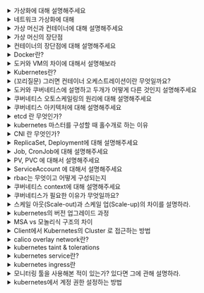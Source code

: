 <details>
<summary>가상화에 대해 설명해주세요</summary>
<div>

##### 가상화의 개념
- 가상화는 물리적 컴퓨터 하드웨어를 추상화하여 논리적인 리소스를 만들어내는 기술입니다.
- 이를 통해 단일 물리 머신을 마치 여러 대의 머신처럼 사용할 수 있으며, 리소스를 효율적으로 활용할 수 있습니다.
- 가상화는 1960년대부터 시작되었지만, 2000년대 초반 하이퍼바이저 기술이 발전하면서 널리 보급되었습니다. (현재는 컨테이너 가상화가 대세)
##### 가상화의 장점
- 하드웨어 자원의 효율적 활용: 단일 물리 머신을 여러 개의 가상 머신으로 분할하여 사용할 수 있습니다.
- 비용 절감: 하드웨어 투자 비용을 줄일 수 있습니다.
- 유연성 및 확장성 향상: 필요에 따라 가상 머신을 쉽게 생성, 삭제, 이동할 수 있습니다.
- 가용성 및 재해 복구 향상: 가상 머신을 백업하여 장애 발생 시 신속하게 복구할 수 있습니다.
##### 가상화의 활용 분야
- 서버 가상화: 단일 물리 서버에 여러 개의 가상 서버를 구축하여 운영할 수 있습니다.
- 데스크톱 가상화: 사용자 PC의 운영체제, 애플리케이션, 데이터를 가상화하여 중앙에서 관리할 수 있습니다.
- 네트워크 가상화: 물리적 네트워크 장비를 가상화하여 유연한 네트워크 구성이 가능합니다.
- 스토리지 가상화: 물리적 스토리지 장비를 가상화하여 논리적 스토리지 풀을 구성할 수 있습니다.

</div>
</details>

<details>
<summary>
네트워크 가상화에 대해
</summary>
<div>

네트워크 가상화는 네트워크 자원을 추상화하여 물리 네트워크 인프라 위에서 다양한 가상 네트워크를 동시에 운영할 수 있도록 만드는 기술입니다. 이를 통해 하드웨어의 물리적 한계를 넘어서서 네트워크 자원을 더 유연하고 효율적으로 사용할 수 있습니다. 
#### 구현 방법
- VLAN (Virtual Local Area Network): VLAN은 물리적 위치에 상관없이 특정 네트워크 기기들을 같은 네트워크로 묶을 수 있게 해주는 기술입니다. 이를 통해 여러 개의 가상 LAN을 하나의 물리적 네트워크 상에서 운영할 수 있습니다.

- VPN (Virtual Private Network): VPN은 공용 인터넷을 통해 가상의 개인 네트워크를 구축하는 기술입니다. 데이터를 암호화하여 안전하게 전송할 수 있으며, 원격지에서도 내부 네트워크에 안전하게 접속할 수 있게 해줍니다.

- SDN (Software Defined Networking): SDN은 네트워크 제어를 프로그래밍 가능한 중앙 집중식 소프트웨어로 이동시켜, 네트워크 하드웨어의 설정과 관리를 소프트웨어를 통해 자동화합니다. 이를 통해 네트워크 자원을 더 유연하고 효율적으로 관리할 수 있습니다.

- NFV (Network Function Virtualization): NFV는 네트워크 기능을 가상화하여 전통적인 네트워크 하드웨어 장비 없이도 네트워크 서비스를 제공할 수 있게 하는 기술입니다. 예를 들어, 가상 방화벽, 가상 로드 밸런서 등을 소프트웨어로 구현할 수 있습니다.

네트워크 가상화를 통해 네트워크 설계와 운영의 복잡성을 줄이고, 비용을 절감하며, 네트워크 자원의 활용도를 높일 수 있습니다. 또한, 네트워크 서비스와 애플리케이션의 배포 속도를 높여 비즈니스의 민첩성을 향상시킬 수 있습니다.
</div>
</details>

<details>
<summary>가상 머신과 컨테이너에 대해 설명해주세요</summary>
<div>

#### 가상 머신(VM)
가가상 머신은 하이퍼바이저(Hypervisor)라는 소프트웨어를 통해 물리적 하드웨어를 추상화하여 만든 가상의 컴퓨터 환경입니다. 각 가상 머신은 완전한 운영 체제를 포함하며, 하드웨어 자원(CPU, 메모리 등)을 할당 받아 독립적으로 실행됩니다. 이는 서로 다른 운영 체제를 단일 물리 서버에서 동시에 실행할 수 있게 해줍니다. VM은 보안과 격리 수준이 높지만, 운영 체제를 포함한 전체 가상화로 인해 상대적으로 더 많은 리소스를 소모하고 성능 오버헤드가 있을 수 있습니다.(무거운 편이면 시작 및 실행 속도가 느림)

#### 컨테이너
컨테이너는 애플리케이션과 그 종속성을 함께 패키징하여, 어느 환경에서든 동일하게 실행될 수 있도록 설계된 가상화 기술입니다. 컨테이너는 운영 체제 수준에서 가상화되며, 단일 호스트 운영 체제의 커널을 여러 컨테이너가 공유합니다. 따라서 각 컨테이너는 가벼우며, 빠르게 시작되고 종료됩니다. 컨테이너는 애플리케이션 개발과 배포를 더욱 빠르고 효율적으로 만들어주지만, VM에 비해 상대적으로 낮은 격리 수준을 제공합니다.

##### 비교
- 격리 수준: VM은 하드웨어 수준에서 완전히 격리된 환경을 제공하는 반면, 컨테이너는 운영 체제 수준에서 가벼운 격리를 제공합니다.
- 성능: 컨테이너는 운영 체제를 공유하기 때문에 VM보다 리소스 소모가 적고, 시작 시간이 빠릅니다.
- 용도: VM은 높은 격리와 보안이 필요한 환경에 적합하고, 컨테이너는 개발과 배포의 속도와 효율성을 중시하는 환경에 적합합니다.
</div>
</details>

<details>
<summary>가상 머신의 장단점</summary>
<div>

#### 장점
- 격리성(Isolation): 각 가상 머신은 독립된 실행 환경을 가지므로, 한 VM에서 발생하는 문제가 다른 VM에 영향을 주지 않습니다. 이로 인해 보안과 안정성이 향상됩니다.
- 유연성(Flexibility): 다양한 운영 체제를 단일 물리 서버에서 실행할 수 있어, 자원을 효율적으로 활용하고 필요에 따라 쉽게 환경을 변경할 수 있습니다.
- 이식성(Portability): 가상 머신은 컴퓨터의 하드웨어 환경에 구애받지 않고, 다른 물리적 또는 가상의 시스템으로 쉽게 이동할 수 있습니다.
- 복구 용이성: 가상 머신의 스냅샷을 생성하여 시스템의 특정 시점을 저장할 수 있으며, 문제 발생 시 빠르게 이전 상태로 복구할 수 있습니다.
#### 단점
- 성능 오버헤드(Performance Overhead): 가상 머신은 완전한 운영 체제를 실행하기 때문에, 물리적 시스템에 비해 추가적인 리소스(메모리, CPU 등)를 소모하며, 이로 인해 성능 저하가 발생할 수 있습니다.
- 초기 구축 비용 증가: 가상화 소프트웨어와 하드웨어 구매 비용이 추가로 발생합니다
- 관리 복잡성: 여러 가상 머신을 관리하는 것은 복잡할 수 있으며, 효율적인 리소스 관리와 보안 정책 유지에 주의가 필요합니다.

</div>
</details>

<details>
<summary>컨테이너의 장단점에 대해 설명해주세요</summary>
<div>

#### 장점
- 경량화: 컨테이너는 운영 체제(OS)의 커널을 여러 컨테이너가 공유하기 때문에, VM보다 훨씬 적은 리소스를 사용합니다. 이로 인해 빠른 시작과 더 효율적인 리소스 사용이 가능합니다.
- 이식성: 컨테이너는 어플리케이션과 그 의존성을 함께 패키징하기 때문에, 개발 환경에서 운영 환경까지 어떤 환경에서도 동일하게 실행될 수 있습니다.
- 빠른 배포와 확장성: 컨테이너의 가벼움은 빠른 시작을 가능하게 하며, 이는 배포 속도를 향상시키고 확장성을 높입니다.
- 지속적 통합 및 지속적 배포(CI/CD) 지원: 컨테이너는 CI/CD 파이프라인과 잘 통합되어, 빠른 반복 개발과 테스트, 배포를 지원합니다.
#### 단점
- 보안 취약성: 컨테이너는 가상 머신에 비해 격리 수준이 낮기 때문에, 하나의 컨테이너에서 발생한 보안 문제가 호스트 OS나 다른 컨테이너에 영향을 줄 수 있습니다.
- 관리 복잡성: 대규모 컨테이너 환경은 관리가 복잡해질 수 있으며, 이를 위해 Kubernetes와 같은 오케스트레이션 도구가 필요할 수 있습니다.
- 스토리지와 네트워킹: 컨테이너는 일시적인 성격을 가지고 있어, 영속적인 데이터 저장이나 복잡한 네트워킹 설정에 있어서 추가적인 고려가 필요합니다.

</div>
</details>

<details>
<summary>Docker란?</summary>
<div>

docker란 애플리케이션을 컨테이너화 하여 개발, 배포, 실행을 용이하게 해주는 오픈 소스 컨테이너화 플랫폼입니다. 컨테이너는 코드, 런타임, 시스템 도구, 시스템 라이브러리 등 애플리케이션이 실행되는데 필요한 모든 것을 포함하며, 이를 통해 애플리케이션이 다양한 환경에서 일관되게 작동할 수 있도록 합니다.

### 도커의 장점

- 컨테이너화: 애플리케이션과 그 종속성을 컨테이너 내에 패키징하여, 소프트웨어를 깨끗하고 일관된 환경에서 실행할 수 있도록 합니다.

- 이식성: 컨테이너는 Docker가 설치된 모든 시스템에서 실행될 수 있으므로, 개발자는 코드가 다른 환경에서 "그냥 작동한다"는 것을 확신할 수 있습니다.

- 버전 관리 및 재현성: Docker 이미지는 애플리케이션의 특정 상태를 캡처하며, 이를 버전 관리하고 필요할 때 쉽게 롤백할 수 있습니다.

- 개발 및 배포의 일관성: 개발부터 테스팅, 프로덕션에 이르기까지 동일한 Docker 컨테이너를 사용함으로써, 소프트웨어 배포의 일관성과 효율성을 높일 수 있습니다.

- 마이크로서비스 아키텍처: Docker는 마이크로서비스 아키텍처를 채택하는 데 이상적인 플랫폼을 제공합니다. 각 서비스를 독립적인 컨테이너로 배포함으로써, 복잡한 애플리케이션을 보다 쉽게 관리하고 확장할 수 있습니다.

### 도커의 단점

- 일부 애플리케이션 호환성 문제: 도커는 리눅스 운영체제에서 실행 가능한 소프트웨어만 지원하므로, 윈도우나 macOS 환경에서 실행되는 일부 애플리케이션은 호환성 문제가 있을 수 있습니다.
- 보안 이슈: 도커 컨테이너는 호스트 운영체제와 격리되어 있지만, 여전히 보안 취약점이 존재할 수 있습니다. 이를 해결하기 위해 보안 모범 사례를 준수해야 합니다.
- 복잡한 네트워킹: 도커 컨테이너 간 네트워킹을 설정하고 관리하는 것이 복잡할 수 있습니다. 이를 해결하기 위해 오케스트레이션 도구(Kubernetes 등)가 필요합니다.
- 데이터 영속성 문제: 도커 컨테이너는 일회성 실행 환경이므로, 컨테이너 내부의 데이터는 영속적이지 않습니다. 이를 해결하기 위해 볼륨 마운팅 등의 기술이 필요합니다. 

</div>
</details>

<details>
<summary>도커와 VM의 차이에 대해서 설명해보라</summary>
<div>


1. 가상화 방식
   - VM은 하이퍼바이저를 사용하여 물리적 서버를 여러 개의 가상 서버로 분할하고, 각각의 가상 서버에 독립적인 운영체제를 설치합니다.
   - 도커는 컨테이너 기술을 사용하여 애플리케이션과 그 실행에 필요한 라이브러리, 종속성 등을 패키징합니다. 컨테이너는 호스트 운영체제의 커널을 공유하므로 별도의 운영체제가 필요하지 않습니다.
2. 리소스 사용량
   - VM은 각각의 가상 서버에 운영체제가 필요하므로 리소스 사용량이 많습니다.
   - 도커 컨테이너는 호스트 운영체제의 커널을 공유하므로 리소스 사용량이 상대적으로 적습니다.
3. 배포 및 이식성
   - VM은 전체 운영체제를 포함하므로 배포와 이식성이 상대적으로 복잡합니다.
   - 도커 컨테이너는 애플리케이션과 종속성만 포함하므로 배포와 이식성이 용이합니다.
4. 보안
   - VM은 각각의 가상 서버가 독립적이므로 보안이 상대적으로 강합니다.
   - 도커 컨테이너는 호스트 운영체제를 공유하므로 보안 이슈가 발생할 수 있습니다. 이를 해결하기 위해 보안 모범 사례를 준수해야 합니다. 

</div>
</details>

<details>
<summary>Kubernetes란?</summary>
<div>

#### 쿠버네티스 개요
Kubernetes는 컨테이너화된 애플리케이션의 배포, 확장 및 관리를 자동화하기 위한 오픈 소스 시스템입니다. Google이 처음 개발했으며, 현재는 Cloud Native Computing Foundation(CNCF)에서 관리하고 있습니다. Kubernetes는 컨테이너의 배치와 스케일링을 간소화하고, 애플리케이션의 가용성을 높이며, 개발과 운영의 일관성을 유지하는 등 다양한 이점을 제공합니다.
#### 쿠버네티스의 주요 기능
- 컨테이너 배포 및 관리: 컨테이너화된 애플리케이션의 배포, 스케일링, 업데이트 등을 자동화합니다.
- 고가용성: 복제본 관리, 자동 복구 등을 통해 애플리케이션의 가용성을 높입니다.
- 서비스 디스커버리: 컨테이너 간 네트워킹과 로드밸런싱을 제공합니다.
- 스토리지 관리: 영구 볼륨 및 볼륨 클레임을 통해 데이터 저장을 관리합니다.
- 배치 실행: 일회성 작업 실행 및 스케줄링을 지원합니다.
##### 쿠버네티스 구성 요소
- 마스터 노드: 클러스터의 제어 및 관리 역할을 수행합니다.
- 워커 노드: 실제 애플리케이션을 실행하는 컴퓨팅 리소스입니다.
- 컨테이너 런타임: 컨테이너를 실행하는 소프트웨어 엔진입니다.
- kubelet: 워커 노드에서 실행되며 컨테이너의 생명주기를 관리합니다.
- kube-proxy: 네트워크 프록시 역할을 수행하여 서비스 간 네트워킹을 제공합니다.
#### 쿠버네티스의 장점
- 확장성: 클러스터 규모를 쉽게 확장할 수 있습니다.
- 자동화: 컨테이너 배포, 스케일링, 복구 등을 자동화할 수 있습니다.
- 고가용성: 복제본 관리와 자동 복구 기능으로 높은 가용성을 제공합니다.
- 오픈소스: 오픈소스 기반으로 개발되어 커뮤니티의 지속적인 발전이 가능합니다.

</div>
</details>

<details>
<summary>(꼬리질문) 그러면 컨테이너 오케스트레이션이란 무엇일까요?</summary>
<div>

컨테이너 오케스트레이션은 여러 컨테이너가 배포, 관리, 확장 및 네트워킹을 효율적으로 할 수 있도록 자동화하는 프로세스를 말합니다. 대규모 시스템에서 수백 또는 수천 개의 컨테이너를 관리하는 것은 매우 복잡할 수 있으므로, 컨테이너 오케스트레이션 도구는 이러한 과정을 단순화하고 자동화하여 개발자와 시스템 관리자의 부담을 줄여줍니다.

#### 컨테이너 오케스트레이션의 주요 기능
- 자동 배포: 애플리케이션을 컨테이너로 패키징하고, 이를 자동으로 배포합니다.
- 스케일링: 애플리케이션의 수요에 따라 컨테이너의 수를 자동으로 늘리거나 줄입니다.
- 로드 밸런싱과 서비스 발견: 외부 트래픽을 컨테이너로 분산시키고, 컨테이너 간 통신을 용이하게 합니다.
- health check & self-recovery: 컨테이너의 상태를 모니터링하고, 문제가 발생하면 자동으로 복구합니다.
- 컨테이너 간 통신과 네트워킹: 컨테이너가 서로 통신할 수 있도록 네트워크 설정을 관리합니다.
이러한 기능들은 컨테이너 오케스트레이션 도구를 사용하여 구현됩니다. Kubernetes, Docker Swarm, Apache Mesos는 가장 인기 있는 컨테이너 오케스트레이션 도구 중 일부입니다. 
</div>
</details>

<details>
<summary>도커와 쿠버네티스에 설명하고 두개가 어떻게 다른 것인지 설명해주세요</summary>
<div>

#### 도커(Docker)
- 도커는 애플리케이션을 컨테이너화하는 기술입니다. 이는 애플리케이션과 그 종속성을 컨테이너라는 격리된 환경에 패키징하여, 어떤 환경에서도 일관된 실행을 보장합니다.
- 도커는 이미지와 컨테이너를 관리하는데 사용되며, 도커 이미지는 애플리케이션을 실행하는데 필요한 모든 파일과 설정을 포함하고 있습니다. 컨테이너는 이 이미지를 실행한 인스턴스입니다.
- 도커 자체도 기본적인 컨테이너 오케스트레이션 기능을 제공하지만, 대규모 시스템에서는 보통 더 전문화된 오케스트레이션 도구를 사용합니다.
#### 쿠버네티스(Kubernetes)
- 쿠버네티스는 컨테이너화된 애플리케이션의 배포, 확장 및 관리를 자동화하기 위한 오픈소스 시스템입니다. 대규모 환경에서 컨테이너를 효율적으로 운영하기 위해 설계되었습니다.
- 쿠버네티스는 컨테이너의 배치, 스케일링, 업데이트, 서비스 디스커버리와 같은 복잡한 관리 작업을 자동화합니다. 이를 통해 개발자는 애플리케이션 개발에 더 집중할 수 있습니다.
- 쿠버네티스는 클러스터라는 형태로 구성되어 있으며, 여러 노드(컨테이너가 실행되는 물리적 또는 가상의 서버) 위에 애플리케이션을 분산시키고 관리합니다.
#### 도커와 쿠버네티스의 차이점
- 도커는 컨테이너를 생성하고 실행하는 기술의 핵심입니다. 컨테이너를 효율적으로 만들고, 실행하며, 관리하는 것에 초점을 맞춥니다.
- 쿠버네티스는 이러한 컨테이너들을 대규모로 관리하기 위한 시스템입니다. 여러 도커 컨테이너를 오케스트레이션하여, 애플리케이션의 배포, 확장 및 운영을 자동화합니다.

</div>
</details>

<details>
<summary>쿠버네티스 오토스케일링의 원리에 대해 설명해주세요</summary>
<div>

쿠버네티스(Kubernetes)의 오토스케일링(Auto-Scaling)은 시스템의 리소스 사용량에 따라 자동으로 파드(Pod)의 수를 조정하는 기능입니다.

##### Horizontal Pod Autoscaler (HPA)
HPA는 파드의 수를 수평적으로 조정하여 애플리케이션을 스케일링합니다. HPA는 주로 CPU 사용량이나 메모리 사용량과 같은 메트릭을 기반으로 파드의 수를 자동으로 늘리거나 줄입니다.

- 동작 원리: HPA는 쿠버네티스 메트릭 API를 통해 파드의 평균 리소스 사용량을 주기적으로 체크합니다. 사용량이 사용자가 설정한 임계값을 초과하면, HPA는 파드의 수를 늘려 부하를 분산시킵니다. 반대로, 리소스 사용량이 임계값 아래로 떨어지면 파드의 수를 줄여 리소스 낭비를 방지합니다.

##### Vertical Pod Autoscaler (VPA)
VPA는 파드의 리소스 요청(requests) 및 한도(limits)를 수직적으로 조정하여 애플리케이션을 스케일링합니다. VPA는 파드가 필요로 하는 CPU와 메모리 양을 자동으로 조정함으로써, 파드가 최적의 리소스를 사용하도록 합니다.

- 동작 원리: VPA는 파드의 리소스 사용 패턴을 분석하여, 각 파드에 대한 최적의 CPU와 메모리 요청 값을 추천합니다. 실제 리소스 사용량이 추천 값과 크게 다를 경우, VPA는 파드를 재시작하고 새로운 리소스 요청 값으로 파드를 구성합니다. 이 과정은 파드가 효율적으로 리소스를 사용하도록 돕습니다.

##### Cluster Autoscaler
또한, 쿠버네티스는 클러스터 자체의 노드 수를 자동으로 조정하는 Cluster Autoscaler도 지원합니다. 파드에 대한 요구가 증가하여 현재 클러스터의 자원으로는 충분하지 않을 때, Cluster Autoscaler는 자동으로 새로운 노드를 추가합니다. 반대로, 많은 노드들이 충분히 활용되지 않을 때는 노드를 제거하여 리소스를 효율적으로 관리합니다.

</div>
</details>

<details>
<summary>쿠버네티스 아키텍처에 대해 설명해주세요</summary>
<div>

마스터 노드(Master Node): 쿠버네티스 클러스터의 관리 및 조정을 담당합니다. 주요 구성 요소는 다음과 같습니다:

API 서버(api-server): 쿠버네티스 API를 제공하며, 사용자, 외부 시스템, 클러스터 내 다른 구성 요소와의 통신 인터페이스 역할을 합니다.
클러스터 저장소(etcd): 클러스터의 모든 상태와 구성을 저장하는 분산 키-값 저장소입니다.
스케줄러(scheduler): 새로 생성된 파드를 적절한 워커 노드에 할당하는 역할을 합니다.
컨트롤러 매니저(controller-manager): 노드 상태, 파드 복제, 엔드포인트 생성 등 다양한 클러스터 상태를 관리하고 조정합니다.
워커 노드(Worker Node): 실제 컨테이너화된 애플리케이션을 실행하는 물리적 또는 가상 머신입니다. 주요 구성 요소는 다음과 같습니다:

쿠블릿(kubelet): 마스터 노드의 명령을 받아 워커 노드에서 컨테이너를 실행하고 관리하는 에이전트입니다.
컨테이너 런타임(container runtime): 컨테이너 실행을 담당하는 소프트웨어로, Docker, containerd 등이 있습니다.
쿠브 프록시(kube-proxy): 워커 노드의 네트워크 프록시로, 쿠버네티스 서비스의 네트워크 통신을 관리합니다.
에티컬 etcd: 클러스터의 모든 구성 정보와 상태 정보를 저장하는 분산 키-값 저장소입니다. 클러스터의 브레인 역할을 하며, 모든 변경 사항은 여기에 저장됩니다.

서비스(Service): 파드의 동적인 집합에 안정적인 네트워크 주소를 제공합니다. 서비스는 파드 간의 통신 및 외부로의 노출을 용이하게 합니다.

네임스페이스(Namespace): 다수의 팀 또는 프로젝트 간의 리소스를 격리하여 관리할 수 있게 해주는 가상 클러스터입니다.


![Untitled](https://prod-files-secure.s3.us-west-2.amazonaws.com/c83d9de0-c055-40be-92e6-a905a5c039c7/1c48c94f-c225-430c-a179-cb0a0dfc0393/Untitled.png)

클러스터의 VM은 크게 ContralPlane와 Worker노드로 나눠지며, 컨트롤 플레인과 노드는 각각의 VM을 사용합니다. 그리고 컨트롤 플레인 보다는 노드의 개수가 일반적으로 더 많습니다. 

마스터-노드 구조로, 모든 명령은 마스터의 API 서버를 호출하고 노드는 마스터와 통신하면서 필요한 작업을 수행합니다.

- 컨트롤 플레인은 노드들을 관리하는 역할을 하고, api-server(모든 요청을 처리하는 핵심 **모듈**), etcd(key-value 저장소), kube-scheduler(노드가 배정되지 않은 새로 생성된 파드를 감지하고 실행할 노드를 선택) 등으로 구성됩니다.
- 노드는 kubelet(파드의 생명 주기 관리)과 kube-proxy(파드로 연결되는 네트워크를 관리) 등으로 구성됩니다.

</div>
</details>

<details>
<summary>etcd 란 무엇인가?</summary>
<div>

https://tech.kakao.com/2021/12/20/kubernetes-etcd/

etcd는 분산 시스템에서 컨트롤 플레인에 위치하여 모든 데이터(구성 정보)와 서비스 발견을 위해 사용되는 오픈 소스 키-값 저장소입니다. 구글의 Chubby 논문에 영감을 받아 CoreOS 팀에 의해 개발되었습니다. 주로 분산 시스템의 데이터 일관성과 관리를 위해 사용되며, 특히 Kubernetes의 백엔드 스토리지로 널리 쓰입니다. etcd는 분산 시스템에 필요한 중요한 정보(구성 데이터, 상태 데이터, Kubernetes 메타데이터 등)를 저장하고 관리합니다.

#### etcd의 주요 특징

- 분산 시스템 지원: etcd는 Raft 합의 알고리즘을 사용하여 네트워크 파티션과 장애 상황에서도 데이터의 일관성을 유지합니다. 이를 통해 클러스터의 각 노드가 동일한 데이터를 보유하도록 보장합니다.

- 높은 가용성: etcd는 높은 가용성을 제공하기 위해 설계되었습니다. 클러스터 내의 여러 인스턴스를 통해 단일 실패 지점이 없도록 하며, 장애가 발생하더라도 시스템의 가용성을 유지할 수 있습니다.

- 키-값 저장소: etcd는 간단한 키-값 저장소로써 작동합니다. 이는 설정, 서비스 발견, 클러스터 상태 등의 데이터를 저장하고 관리하는 데에 사용됩니다.

- 보안: etcd는 TLS를 통한 통신 암호화와 클라이언트 인증을 지원하여 보안성을 강화합니다.

- 감시 및 이벤트 알림: etcd는 키의 변경 사항을 감시하고 변경 시 이벤트를 발생시키는 기능을 제공합니다. 이를 통해 분산 시스템 내에서 다양한 이벤트에 대응할 수 있습니다.

Kubernetes에서 etcd는 클러스터의 모든 상태 정보를 저장하는 중요한 컴포넌트로 사용됩니다. 예를 들어, 포드, 서비스, 레플리케이션 컨트롤러 등의 정보가 etcd에 저장되며, Kubernetes API 서버를 통해 이 정보에 접근합니다. 이를 통해 Kubernetes 클러스터의 상태를 일관되게 유지하고, 클러스터 관리를 효율적으로 수행할 수 있습니다.

---
##### Raft 합의 알고리즘
etcd는 분산 시스템에서 데이터의 일관성을 유지하기 위해 Raft 합의 알고리즘을 사용합니다. Raft는 분산된 시스템에서 모든 노드가 동일한 순서로 로그 항목을 적용하여 최종적으로 일관된 상태를 유지할 수 있도록 설계된 합의 알고리즘입니다. 이는 시스템의 안정성과 가용성을 보장하는 핵심 요소입니다.

##### Raft 합의 알고리즘의 주요 특징

- 리더 선출(Leader Election): Raft 클러스터는 리더와 팔로워로 구성되며, 모든 변경 사항은 리더를 통해 처리됩니다. 클러스터 내에서 리더가 실패하거나 네트워크 분할이 발생할 경우, 팔로워 중 하나가 새로운 리더로 선출됩니다.

- 로그 복제(Log Replication): 리더는 변경 사항(예: 키-값 쌍의 업데이트)을 로그 항목으로 클러스터의 다른 노드(팔로워)에 복제합니다. 팔로워들은 이 로그 항목을 자신의 로그에 추가하고, 리더에게 성공적으로 추가했음을 알립니다.

- 안전한 로그 적용(Safe Log Application): 로그 항목은 모든 노드가 동일한 순서로 적용해야 합니다. 이를 위해, 로그 항목은 대다수의 노드에 복제되고 합의된 후에만 적용됩니다. 이 과정은 시스템 전체에서 일관된 상태를 유지하는 데 필수적입니다.

- 임시 리더(Term Concept): Raft는 시간을 임시(terms)로 나누며, 각 임시는 새로운 리더 선출로 시작됩니다. 이는 클러스터의 리더십 변경을 관리하는 데 도움이 됩니다.

- 고가용성 및 장애 내성(Fault Tolerance): Raft 알고리즘은 네트워크 분할과 노드 실패를 포함한 다양한 장애 상황에서도 클러스터의 일관성과 가용성을 유지합니다. 대다수의 노드가 동작하는 한, 클러스터는 계속해서 정상적으로 작동할 수 있습니다.

Raft는 그 구현의 단순성과 이해하기 쉬운 합의 메커니즘으로 인해 많은 분산 시스템에서 선호되는 합의 알고리즘입니다. etcd는 이러한 Raft 알고리즘을 통해 분산 시스템에서의 데이터 일관성과 고가용성을 보장합니다.


</div>
</details>

<details>
<summary>
kubernetes 마스터를 구성할 때 홀수개로 하는 이유
</summary>
<div>

Kubernetes 클러스터에서 마스터 노드를 홀수 개로 구성하는 이유는 고가용성과 브레인 스플리팅(brain splitting) 문제를 방지하기 위함입니다. 이 구조는 특히 분산 시스템에서 결정을 내리는 데 있어 중요한 역할을 하는 컨센서스 알고리즘과 관련이 있습니다.

#### 고가용성(High Availability)
Kubernetes 클러스터는 여러 마스터 노드를 통해 고가용성을 달성할 수 있습니다. 만약 하나의 마스터 노드가 실패하더라도, 나머지 노드들이 클러스터의 관리와 운영을 계속 수행할 수 있습니다. 홀수 개의 마스터 노드를 사용하면, 과반수(majority)의 노드가 정상 작동해야만 전체 시스템의 결정을 내릴 수 있기 때문에 더 안정적인 시스템 운영이 가능합니다.

#### 브레인 스플리팅(Brain Splitting) 방지
브레인 스플리팅이란 네트워크 파티션으로 클러스터가 서로 소통할 수 없는 두 개 이상의 부분으로 나뉘었을 때 발생하는 문제입니다. 이 경우 각 부분은 다른 부분이 다운되었다고 판단하고 자신이 클러스터의 주된 부분이라고 생각할 수 있습니다. 홀수 개의 마스터 노드를 사용하면, 네트워크가 분리되더라도 하나의 부분이 반드시 과반수 이상의 노드를 포함하게 됩니다. 이를 통해 어느 한 쪽이 클러스터의 유효한 결정을 내리고 운영을 계속할 수 있게 합니다.

#### 컨센서스 알고리즘(Consensus Algorithm)
쿠버네티스는 etcd와 같은 분산 데이터 스토어를 사용하여 클러스터의 상태를 저장합니다. etcd는 Raft 컨센서스 알고리즘을 사용하는데, 이 알고리즘은 클러스터 내의 노드 간에 데이터를 일관되게 유지하기 위해 과반수의 동의가 필요합니다. 홀수 개의 노드를 가짐으로써, 클러스터가 결정을 내리고 쿠버네티스의 상태를 일관되게 유지하는 데 필요한 과반수를 더 쉽게 달성할 수 있습니다.

이러한 이유로, 쿠버네티스 클러스터의 마스터 노드는 고가용성과 안정성을 보장하기 위해 홀수 개로 구성하는 것이 일반적입니다.
</div>
</details>


<details>
<summary>CNI 란 무엇인가?</summary>
<div>

CNI(Container Network Interface, 컨테이너 네트워크 인터페이스)는 컨테이너의 네트워킹을 설정하기 위한 표준입니다. Kubernetes(쿠버네티스)와 같은 컨테이너 오케스트레이션 시스템에서 널리 사용됩니다. CNI는 컨테이너를 네트워크에 연결하고, 네트워크 인터페이스를 구성하며, IP 주소를 할당하는 등의 작업을 담당합니다.

CNI는 플러그인 아키텍처를 기반으로 설계되었습니다. 이는 다양한 네트워킹 솔루션들이 CNI 표준을 준수하는 플러그인 형태로 개발될 수 있음을 의미합니다. 따라서 사용자는 자신의 필요에 맞는 CNI 호환 네트워크 플러그인을 선택하여 사용할 수 있습니다. 예를 들어, Calico, Flannel, Weave Net 등 다양한 CNI 플러그인이 쿠버네티스 환경에서 네트워킹 솔루션으로 사용될 수 있습니다.

CNI의 주요 기능은 다음과 같습니다:

네트워크 인터페이스 생성 및 삭제: 컨테이너가 생성될 때 네트워크 인터페이스를 생성하고, 컨테이너가 제거될 때 해당 인터페이스를 삭제합니다.

IP 주소 할당: 컨테이너에 IP 주소를 할당합니다. 이는 고정 IP 또는 동적 IP가 될 수 있습니다.

라우팅 및 네트워크 정책 설정: 컨테이너 간의 통신을 위한 라우팅 규칙을 설정하고, 네트워크 정책을 적용하여 네트워크 보안을 강화합니다.

네트워크 리소스 관리: 네트워크 대역폭, QoS(Quality of Service) 등 네트워크 리소스의 관리를 지원할 수 있습니다.

</div>
</details>

<details>
<summary>ReplicaSet, Deployment에 대해 설명해주세요</summary>
<div>

ReplicaSet과 Deployment는 쿠버네티스(Kubernetes)에서 애플리케이션의 배포 및 스케일링을 관리하는 데 사용되는 리소스입니다. 이 두 리소스는 애플리케이션의 가용성을 유지하고 여러 인스턴스를 관리하는 데 중요한 역할을 합니다.

#### ReplicaSet
ReplicaSet은 지정된 수의 파드 복제본이 항상 실행되도록 보장합니다. ReplicaSet의 주요 목적은 가용성을 유지하는 것으로, 지정된 수의 파드 복제본이 항상 실행 중임을 보장합니다. 만약 파드가 실패하거나 삭제되면, ReplicaSet은 새로운 파드를 생성하여 원하는 상태를 유지합니다. ReplicaSet은 파드의 선택자(selector)를 통해 관리할 파드를 결정하며, 이 선택자는 레이블을 통해 파드를 식별합니다.

#### Deployment
Deployment는 ReplicaSet의 상위 개념으로, 애플리케이션의 배포, 업데이트 및 롤백을 관리합니다. Deployment는 ReplicaSet을 사용하여 배포의 상태를 관리하지만, 추가적으로 애플리케이션의 업데이트를 선언적으로 관리할 수 있는 기능을 제공합니다. 예를 들어, 새로운 애플리케이션 버전을 배포할 때 Deployment는 새로운 ReplicaSet을 생성하고, 점진적으로 기존 파드를 새로운 버전의 파드로 교체하여 업데이트를 진행합니다. 또한, 배포가 실패할 경우 이전 버전으로 롤백할 수 있는 기능도 제공합니다.

Deployment와 ReplicaSet의 주요 차이점은 Deployment가 애플리케이션의 업데이트와 롤백을 관리할 수 있다는 점입니다. ReplicaSet은 단순히 지정된 수의 파드 복제본이 실행되도록 유지하는 반면, Deployment는 애플리케이션의 배포 상태를 보다 세밀하게 제어할 수 있습니다.

쿠버네티스에서는 일반적으로 단순한 스케일링 이상의 기능이 필요할 때 Deployment를 사용하며, 이를 통해 애플리케이션의 배포, 업데이트 및 롤백을 쉽게 관리할 수 있습니다.

</div>
</details>

<details>
<summary>Job, CronJob에 대해 설명해주세요</summary>
<div>

### Job
Kubernetes에서 Job은 한 번 실행되고 종료되는 작업을 생성하기 위해 사용됩니다. Job은 하나 이상의 Pod를 생성하고, 지정된 수의 Pod가 성공적으로 완료될 때까지 실행됩니다. Pod가 실패할 경우, Job은 정책에 따라 실패한 Pod를 재시도할 수 있습니다.

##### Job의 주요 사용 사례
- 데이터 처리나 분석 작업
- 백업 작업
- 배치 처리 작업
###### Job의 예시
```yaml
apiVersion: batch/v1
kind: Job
metadata:
  name: example-job
spec:
  template:
    spec:
      containers:
      - name: example
        image: busybox
        command: ["sh", "-c", "echo Hello Kubernetes! && sleep 30"]
      restartPolicy: Never
  backoffLimit: 4
```
위의 예시에서 backoffLimit은 Job이 실패했을 때 재시도하는 횟수를 제한합니다.

### CronJob
CronJob은 주기적으로 반복되는 Job을 실행하기 위해 사용됩니다. CronJob은 crontab(유닉스 계열 시스템에서 사용되는 시간 기반 작업 스케줄러)과 유사한 스케줄을 정의하여, 정해진 시간 또는 주기에 따라 Job을 자동으로 생성하고 실행합니다.

##### CronJob의 주요 사용 사례
- 정기적인 데이터베이스 백업
- 정기적인 이메일 발송
- 주기적인 리포트 생성
##### CronJob의 예시
```yaml
apiVersion: batch/v1beta1
kind: CronJob
metadata:
  name: example-cronjob
spec:
  schedule: "*/5 * * * *"
  jobTemplate:
    spec:
      template:
        spec:
          containers:
          - name: example
            image: busybox
            command: ["sh", "-c", "date; echo Hello from the Kubernetes cluster"]
          restartPolicy: OnFailure
```
위의 예시에서 schedule 필드는 작업이 실행될 스케줄을 cron 형식으로 정의합니다. 이 경우, 매 5분마다 작업이 실행됩니다.

요약하자면, Job과 CronJob은 Kubernetes에서 일회성 작업과 주기적인 작업을 관리하는 데 유용한 리소스입니다. Job은 단일 작업을 실행하는 반면, CronJob은 주기적으로 반복되는 작업을 위해 사용됩니다.
</div>
</details>

<details>
<summary>PV, PVC 에 대해서 설명해주세요</summary>
<div>

### Persistent Volume (PV)
PV는 클러스터 내의 스토리지 볼륨을 나타내며, 관리자에 의해 프로비저닝되거나 스토리지 클래스를 사용하여 동적으로 프로비저닝될 수 있습니다. PV는 특정 스토리지 사이즈, 액세스 모드(예: ReadWriteOnce, ReadOnlyMany, ReadWriteMany), 그리고 실제 스토리지 시스템(예: NFS, iSCSI, 클라우드 제공 스토리지 서비스 등)에 대한 정보를 포함합니다. PV는 클러스터 리소스로, 여러 사용자 간에 공유될 수 있습니다.

### Persistent Volume Claim (PVC)
PVC는 사용자가 PV를 요청할 때 사용하는 리소스입니다. 사용자는 PVC를 통해 필요한 스토리지의 크기와 액세스 모드를 명시할 수 있으며, 쿠버네티스 시스템은 이 요구 사항을 만족하는 PV를 찾아 자동으로 바인딩합니다. PVC와 PV 간의 바인딩은 일대일 매핑으로 이루어지며, PVC가 PV에 바인딩되면, 그 PV는 다른 PVC에 의해 요청될 수 없습니다.

#### PV와 PVC의 작동 원리
- 스토리지 프로비저닝: 관리자는 PV를 수동으로 생성하거나, 스토리지 클래스를 통해 동적 프로비저닝을 설정할 수 있습니다.
- PVC 생성: 사용자는 필요한 스토리지의 크기와 액세스 모드를 지정하여 PVC를 생성합니다.
- PV 바인딩: 쿠버네티스는 PVC 요구사항을 만족하는 PV를 찾아 자동으로 바인딩합니다. 해당 PV는 이후 다른 PVC에 의해 요청될 수 없습니다. (1대1 양방향 바인딩 claimRef)
- 스토리지 사용: Pod는 PVC를 통해 바인딩된 PV에 접근하여 데이터를 읽고 쓸 수 있습니다.
- 정리: PVC를 삭제하면, 바인딩된 PV의 재사용 정책에 따라 PV가 자동으로 재사용(Retain)되거나 삭제될 수 있습니다.
PV와 PVC는 쿠버네티스에서 데이터의 영속성을 관리하고, 다양한 스토리지 옵션에 대한 추상화를 제공하여, 애플리케이션의 스토리지 요구사항을 유연하게 충족할 수 있게 합니다.

</div>
</details>

<details>
<summary>ServiceAccount 에 대해서 설명해주세요</summary>
<div>

쿠버네티스(Kubernetes)에서 ServiceAccount(서비스 계정)은 파드(Pod)가 쿠버네티스 API와 상호 작용할 때 사용하는 계정입니다. 각 서비스 계정은 특정 네임스페이스(Namespace)에 속하며, 주로 파드 내에서 실행되는 애플리케이션이 쿠버네티스 API와 안전하게 통신할 수 있도록 인증 및 권한 부여를 제공합니다.

##### 서비스 계정의 주요 특징 및 용도
- 자동 생성과 관리: 쿠버네티스는 기본적으로 'default' 서비스 계정을 자동으로 생성하고, 파드가 명시적으로 서비스 계정을 지정하지 않는 경우 이 계정을 사용합니다. 사용자는 특정 작업이나 애플리케이션의 권한 요구사항에 맞춰 추가적인 서비스 계정을 생성할 수 있습니다.

- API 접근 제어: 서비스 계정은 파드가 쿠버네티스 API에 접근할 때 필요한 인증 정보를 포함합니다. 이를 통해 파드는 쿠버네티스 클러스터 내의 다른 리소스를 조회, 생성, 수정하는 등의 작업을 수행할 수 있습니다.

- Role-Based Access Control(RBAC)과의 연동: 서비스 계정은 RBAC 정책과 연동되어, 파드 또는 애플리케이션이 수행할 수 있는 작업의 범위를 제한합니다. 이를 통해 최소 권한 원칙을 적용하고, 시스템 보안을 강화할 수 있습니다.

- Secrets 관리: 서비스 계정은 Secret 리소스를 사용하여 API 토큰과 같은 인증 정보를 안전하게 저장하고 관리합니다. 이러한 Secret은 자동으로 파드에 마운트되어 애플리케이션이 API와 통신할 때 사용될 수 있습니다.

##### 서비스 계정 사용 예
- 외부 데이터베이스 접근: 파드 내부에서 실행되는 애플리케이션이 외부 데이터베이스에 접근할 필요가 있을 때, 서비스 계정을 통해 필요한 인증 정보를 안전하게 관리하고 사용할 수 있습니다.

- CI/CD 파이프라인: 쿠버네티스 클러스터 내에서 실행되는 CI/CD 작업에서 서비스 계정을 사용하여 리소스를 생성, 수정, 삭제하는 등의 작업을 안전하게 수행할 수 있습니다.

</div>
</details>

<details>
<summary>
rbac는 무엇이고 어떻게 구성되는지
</summary>
<div>

RBAC(Role-Based Access Control)는 쿠버네티스(Kubernetes)에서 리소스에 대한 접근 제어를 관리하는 데 사용되는 중요한 메커니즘입니다. 사용자, 서비스 계정 또는 파드가 쿠버네티스 API에 요청을 할 때, RBAC는 해당 요청이 허용되는지 여부를 결정합니다. RBAC는 역할(Role)과 역할 바인딩(RoleBinding) 또는 클러스터 역할(ClusterRole)과 클러스터 역할 바인딩(ClusterRoleBinding)을 사용하여 구성됩니다.

#### RBAC 구성 요소
##### Role/ClusterRole
- Role은 특정 네임스페이스에 국한된 권한을 정의합니다. 예를 들어, 특정 네임스페이스에서 파드를 조회하거나 생성할 수 있는 권한을 부여할 수 있습니다.
- ClusterRole은 클러스터 수준에서 권한을 정의하며, 이는 클러스터 전체 리소스(예: 노드) 또는 네임스페이스 자체와 같이 네임스페이스에 속하지 않는 리소스에 대한 접근을 제어할 수 있습니다.
##### RoleBinding/ClusterRoleBinding:
- RoleBinding은 특정 네임스페이스 내에서 하나 이상의 사용자, 그룹 또는 서비스 계정에게 Role을 할당합니다.
- ClusterRoleBinding은 클러스터 전체 수준에서 하나 이상의 사용자, 그룹 또는 서비스 계정에게 ClusterRole을 할당합니다.

#### RBAC 설정 예시
##### Role 생성 예시

```yaml
apiVersion: rbac.authorization.k8s.io/v1
kind: Role
metadata:
  namespace: mynamespace
  name: pod-reader
rules:
- apiGroups: [""]
  resources: ["pods"]
  verbs: ["get", "watch", "list"]
```
##### RoleBinding 생성 예시
```yaml
apiVersion: rbac.authorization.k8s.io/v1
kind: RoleBinding
metadata:
  name: read-pods
  namespace: mynamespace
subjects:
- kind: User
  name: "janedoe"
  apiGroup: rbac.authorization.k8s.io
roleRef:
  kind: Role
  name: pod-reader
  apiGroup: rbac.authorization.k8s.io
```
#### 주요 고려 사항
- RBAC는 최소 권한 원칙을 따라야 합니다. 사용자 또는 서비스 계정에 필요한 최소한의 권한만 부여해야 합니다.
- 네임스페이스 수준의 리소스 관리가 필요한 경우 Role/RoleBinding을, 클러스터 전체 리소스 관리가 필요한 경우 ClusterRole/ClusterRoleBinding을 사용합니다.
- RBAC 설정은 보안과 관련된 중요한 부분이므로, 권한 할당 시 신중을 기해야 합니다.
- RBAC를 통해 쿠버네티스 클러스터 내에서의 세밀한 접근 제어가 가능해지며, 이를 통해 보안을 강화하고 필요한 사용자나 서비스 계정만이 특정 리소스에 접근할 수 있도록 할 수 있습니다.
</div>
</details>

<details>
<summary>쿠버네티스 context에 대해 설명해주세요</summary>
<div>

쿠버네티스에서 context는 사용자가 하나 이상의 쿠버네티스 클러스터에 접근하기 위해 사용하는 구성 정보의 집합(쿠버네티스 클러스터, 사용자, 네임스페이스 정보를 조합)입니다. kubectl 명령어를 사용할 때, context는 어떤 쿠버네티스 클러스터에 연결할지, 어떤 사용자의 인증 정보를 사용할지, 그리고 어떤 네임스페이스에서 작업할지를 결정합니다.

#### 주요 구성 요소
- 클러스터: 클러스터의 서버 주소와 인증에 필요한 정보(인증서, 키 등)를 포함합니다.
- 사용자: API 서버에 접근할 때 사용할 인증 정보(토큰, 클라이언트 인증서 등)를 포함합니다.
- 네임스페이스: 기본적으로 사용할 네임스페이스를 지정합니다. 네임스페이스를 지정하지 않으면 default 네임스페이스가 사용됩니다.
#### Context 설정하기
쿠버네티스 context는 ~/.kube/config 파일에 저장됩니다. 이 파일은 클러스터, 사용자, context를 정의하고, 현재 사용 중인 context를 지정합니다. 사용자는 kubectl config 명령어를 사용하여 이 파일을 관리할 수 있습니다. 예를 들어, kubectl config use-context my-context 명령어를 사용하여 my-context라는 context를 활성화할 수 있습니다.(`kubectl config get-contexts` 목록 조회)

#### 사용 사례
- 다중 클러스터 관리: 개발, 스테이징, 프로덕션 등 다양한 환경의 클러스터를 관리해야 하는 경우, 각 환경에 대한 context를 설정하고 필요에 따라 쉽게 전환할 수 있습니다.
- 접근 권한 분리: 다른 사용자 또는 네임스페이스에 대해 다른 접근 권한을 가지는 경우, 각 사용 사례에 맞는 context를 설정하여 보안을 강화할 수 있습니다.


kubectl config 명령어를 통해 현재 설정된 context를 확인하고, 새로운 context를 추가하거나 기존의 것을 수정할 수 있습니다. 이를 통해 사용자는 쿠버네티스 클러스터와의 상호작용을 보다 효율적으로 관리할 수 있습니다.
</div>
</details>

<details>
<summary>쿠버네티스가 필요한 이유가 무엇일까요?</summary>
<div>

#### 확장성 및 유연성
- 애플리케이션의 워크로드에 따라 신속하게 확장하거나 축소할 수 있습니다.
- 다양한 서비스로 구성된 애플리케이션을 효과적으로 관리할 수 있습니다.

#### 컨테이너 관리 효율화
- 프로덕션 환경에서 컨테이너를 관리하는 효율적인 방법을 제공합니다.
- 애플리케이션을 쉽게 패키징하고 실행할 수 있습니다.

#### 자동화된 배포 및 관리
- 컨테이너화된 애플리케이션의 배포, 관리, 확장을 자동화합니다.
- 로드 밸런싱, 스토리지 관리, 네트워킹 등의 기능을 제공합니다.

#### 높은 가용성 및 신뢰성
- 애플리케이션의 가용성과 신뢰성을 높일 수 있습니다.
- 자동 복구, 자동 확장 등의 기능으로 안정적인 운영이 가능합니다. 

#### 생산성 향상
- 개발자와 운영팀의 생산성을 높일 수 있습니다. 
- 애플리케이션의 이식성과 포터빌리티를 높여줍니다. 
</div>
</details>

<details>
<summary>스케일 아웃(Scale-out)과 스케일 업(Scale-up)의 차이를 설명하라.</summary>
<div>

### 스케일 아웃(Scale-out)
스케일 아웃은 시스템의 성능을 향상시키기 위해 추가적인 노드나 인스턴스를 시스템에 추가하는 방식입니다. 이는 서버의 수를 늘림으로써 처리 능력을 확장하는 방식으로, 분산 시스템에서 흔히 사용됩니다. 스케일 아웃 방식은 일반적으로 탄력성이 뛰어나고, 필요에 따라 리소스를 유연하게 추가하거나 제거할 수 있는 장점이 있습니다. 예를 들어, 웹 애플리케이션의 트래픽이 증가할 때, 추가적인 웹 서버를 배치하여 부하를 분산시키는 것이 스케일 아웃의 예입니다.

### 스케일 업(Scale-up)
스케일 업은 기존의 시스템이나 서버의 성능을 강화하는 방법입니다. 이는 하드웨어의 성능을 향상시키기 위해 CPU, RAM, 스토리지 같은 리소스를 추가하는 방식입니다. 스케일 업은 시스템의 복잡성을 크게 증가시키지 않으면서 성능을 향상시킬 수 있는 방법으로, 간단한 작업이나 단일 시스템의 성능을 빠르게 향상시키고 싶을 때 유용합니다. 예를 들어, 데이터베이스 서버에 더 많은 메모리를 추가하거나 더 빠른 CPU로 업그레이드하는 것이 스케일 업의 예입니다.

##### 차이점
스케일 아웃은 추가적인 하드웨어나 서버를 도입하여 시스템을 확장하는 반면, 스케일 업은 기존의 시스템 또는 서버 내부의 리소스를 업그레이드하여 성능을 향상시킵니다.
스케일 아웃은 일반적으로 탄력성과 확장성이 뛰어나고, 클라우드 환경에서 효과적인 접근 방식입니다. 반면, 스케일 업은 하드웨어 한계에 도달할 때까지만 성능을 향상시킬 수 있으며, 일정 수준 이상의 성능 향상을 위해서는 비용이 기하급수적으로 증가할 수 있습니다.
스케일 아웃은 시스템의 고가용성과 장애 복구 능력을 향상시킬 수 있지만, 스케일 업은 단일 장애 지점(Single Point of Failure, SPOF) 문제를 해결하지 못할 수 있습니다.

</div>
</details>


<details>
<summary>
kubernetes의 버전 업그레이드 과정
</summary>

<div>
##### 공식 문서 가이드가 잘나와있기 때문에 참고해서 준비!
https://kubernetes.io/ko/docs/tasks/administer-cluster/kubeadm/kubeadm-upgrade/

Kubernetes 클러스터를 새로운 버전으로 업그레이드하는 것은 중요한 작업입니다. 새로운 기능과 버그 수정을 활용하고 보안 취약점을 해결하기 위해서입니다.

##### Kubernetes 클러스터 업그레이드 시 주요 고려사항
- 업그레이드 경로: 현재 버전에서 목표 버전으로 안전하게 업그레이드할 수 있는 경로를 선택해야 합니다.
- 데이터 백업: 업그레이드 전 클러스터의 중요한 데이터를 백업해야 합니다.
- 워크로드 마이그레이션: 업그레이드 중 워크로드가 중단되지 않도록 관리해야 합니다.
- 호환성 검토: 새로운 버전의 Kubernetes가 기존 애플리케이션과 호환되는지 확인해야 합니다.

kubeadm을 사용하여 Kubernetes 클러스터를 업그레이드하는 과정은 몇 가지 주요 단계로 나눌 수 있습니다. 여기에는 사전 준비 작업, 컨트롤 플레인 업그레이드, 그리고 워커 노드 업그레이드가 포함됩니다. 아래의 지침은 고가용성(High Availability, HA) 설정에 있는 클러스터에도 적용될 수 있으나, HA 클러스터의 경우 추가 고려 사항이 필요할 수 있습니다.

1. 사전 준비
   - 업그레이드 전 확인 사항
     - 현재 실행 중인 클러스터의 버전을 확인합니다.
     - 대상 버전과의 호환성, 릴리스 노트, 변경 사항을 검토합니다.
   - 백업
     - 중요한 데이터와 설정, 특히 etcd 데이터베이스의 백업을 수행합니다.
   - 도구 업그레이드
     - kubeadm, kubectl, kubelet의 버전을 클러스터 업그레이드 대상 버전으로 업그레이드합니다.
2. 컨트롤 플레인 업그레이드
   - 컨트롤 플레인 노드 준비
     - 업그레이드를 시작하기 전에 컨트롤 플레인 노드를 고려합니다. HA 클러스터의 경우 하나의 컨트롤 플레인 노드씩 순차적으로 업그레이드합니다.(이때 첫번째 컨트롤 플레인 노드만 `kubeadm upgrade plan`과 cni 플러그인 업데이트를 수행하면 되고 두번째 컨트롤 플레인 노드는 `kubeadm upgrade apply` 대신 `kubeadm upgrade node` 명령어를 사용한다.)
   - kubeadm 업그레이드 실행
     - `kubeadm upgrade apply <version>` 명령을 사용하여 컨트롤 플레인을 업그레이드합니다. 여기서 <version>은 목표 버전입니다.
   - kubelet과 kubectl 업그레이드
     - `kubectl drain <node-to-drain> --ignore-daemonsets`
     - 컨트롤 플레인 노드에서 kubelet을 업그레이드하고 재시작합니다. (kubectl도 업그레이드합니다.)
     - `apt-mark unhold kubelet kubectl && apt-get update && apt-get install -y kubelet=1.30.x-00 kubectl=1.30.x-00 && apt-mark hold kubelet kubectl`
     - `sudo systemctl daemon-reload && sudo systemctl restart kubelet`
     - `kubectl uncordon <node-to-uncordon>`

3. 워커 노드 업그레이드
   - 노드 드레이닝
     - 업그레이드할 워커 노드에서 kubectl drain <node-name> 명령을 사용하여 안전하게 파드를 이동시킵니다.
   - kubeadm 업그레이드
     - kubeadm upgrade node 명령을 사용하여 각 워커 노드의 kubeadm 인스턴스를 업그레이드합니다.
   - kubelet과 kubectl 업그레이드
     - 각 워커 노드에서 kubelet을 업그레이드하고 재시작합니다.
     - 필요한 경우 kubectl을 업그레이드합니다.
   - 노드 언코딩
   - 업그레이드가 완료된 후, kubectl uncordon <node-name> 명령을 사용하여 노드에 파드 스케줄링을 다시 허용합니다.
4. 검증 및 정리
- 모든 노드가 올바르게 업그레이드되었는지 확인합니다.
- 클러스터가 정상적으로 작동하는지 테스트합니다.
- 필요한 경우, 백업에서 복원할 준비를 합니다.


</div>
</details>


<details>
<summary>
MSA vs 모놀리식 구조의 차이
</summary>
<div>

#### 아키텍처 구조
- 모놀리식 구조: 단일 큰 애플리케이션으로 구성됩니다. 모든 기능이 하나의 코드베이스에 통합되어 있습니다.
- MSA: 큰 애플리케이션을 독립적으로 실행 가능한 작은 서비스들로 분리합니다. 각 서비스는 자체 코드베이스와 데이터베이스를 가집니다.

#### 개발 및 배포
- 모놀리식 구조: 전체 애플리케이션을 한 번에 개발하고 배포합니다.
- MSA: 각 서비스를 독립적으로 개발하고 배포할 수 있습니다.

#### 확장성
- 모놀리식 구조: 전체 애플리케이션을 확장해야 하므로 확장성이 제한적입니다.
- MSA: 각 서비스를 독립적으로 확장할 수 있어 확장성이 높습니다.

#### 복잡도
- 모놀리식 구조: 전체 애플리케이션을 이해하고 관리해야 하므로 복잡도가 높습니다.
- MSA: 각 서비스가 독립적이므로 복잡도가 상대적으로 낮습니다.

#### 장애 격리
- 모놀리식 구조: 한 부분의 장애가 전체 애플리케이션에 영향을 줄 수 있습니다.
- MSA: 각 서비스의 장애가 다른 서비스에 영향을 주지 않습니다.

##### 추가 정보
모놀리식 구조는 작은 프로젝트에 적합하지만, 규모가 커질수록 관리가 어려워집니다.
MSA는 대규모 프로젝트에 적합하며, 서비스 간 독립성으로 인해 배포, 확장, 유지보수가 용이합니다.
요약하면, MSA는 모놀리식 구조에 비해 아키텍처 구조, 개발 및 배포, 확장성, 복잡도, 장애 격리 등 다양한 측면에서 장점을 가지고 있습니다. 프로젝트의 규모와 요구사항에 따라 적절한 아키텍처를 선택하는 것이 중요합니다.
</div>
</details>

<details>
<summary>
Client에서 Kubernetes의 Cluster 로 접근하는 방법
</summary>
<div>
**`kubectl` 외에도 Kubernetes API에 직접 접근하는 방법, Kubernetes 대시보드 사용, 그리고 클라우드 제공업체가 제공하는 관리 콘솔 등을 통해서도 클러스터에 접근할 수 있습니다.**

또한 언어별 라이브러리를 이용하는 방법도 있습니다.
</div>
</details>

<details>
<summary>
calico overlay network란?
</summary>
<div>

Calico는 컨테이너, 가상 머신, 네이티브 호스트 워크로드를 위한 네트워크 및 네트워크 보안 솔루션을 제공하는 오픈소스 프로젝트입니다. Kubernetes 클러스터에서 네트워크 플러그인으로 널리 사용되며, 높은 성능과 간단한 네트워킹 모델, 네트워크 폴리시를 통한 상세한 네트워크 액세스 제어 기능을 제공합니다.

Calico는 오버레이 네트워크를 선택적으로 사용할 수 있는데, 오버레이 네트워크는 물리적 네트워크 위에 가상 네트워크를 구축하는 기술입니다. 이를 통해 컨테이너들이 동일한 물리 네트워크에 있지 않아도 서로 통신할 수 있게 해줍니다. Calico에서는 주로 다음 두 가지 오버레이 네트워킹 모드를 제공합니다

IP-in-IP (IP encapsulation): IP-in-IP 모드는 한 IP 패킷을 다른 IP 패킷 내에 캡슐화하여, 중간 네트워크가 원본 패킷의 내용을 몰라도 목적지에 도달할 수 있도록 합니다. 이 방식은 주로 L3 네트워킹을 사용하는 환경에서, 다른 클러스터 노드로의 트래픽을 라우팅할 때 사용됩니다.VXLAN (Virtual Extensible LAN): VXLAN은 네트워크 내의 가상 네트워크를 생성하기 위해 사용되는 오버레이 네트워킹 기술입니다. VXLAN은 매우 큰 수의 격리된 네트워크 세그먼트를 생성할 수 있으며, IP-in-IP에 비해 더 복잡한 네트워크 환경에서 활용될 수 있습니다.

calico를 사용할 때, 오버레이 네트워킹은 선택적입니다. 즉, 클러스터가 동일한 L2 네트워크 내에 있고, 네트워크 격리가 물리적 또는 다른 방법으로 이미 충분히 제공되는 경우 오버레이 네트워크 없이 네이티브 L3 라우팅을 사용할 수 있습니다. 이는 오버레이 네트워크를 사용하지 않을 때 성능상의 이점을 제공할 수 있습니다. 반면, 다양한 클라우드 제공 업체 또는 온프레미스 환경에서 워크로드를 운영할 경우 오버레이 네트워킹이 네트워크 격리 및 통신을 위해 필요할 수 있습니다.**

Calico의 오버레이 네트워킹 기능은 클러스터의 네트워크 요구 사항에 따라 유연하게 구성할 수 있어, 다양한 환경과 요구 사항에 맞는 네트워킹 솔루션을 제공합니다.

</div>
</details>


<details>
<summary>
kubernetes taint & tolerations
</summary>
<div>

**쿠버네티스(Kubernetes)에서 테인트(Taint)란 특정 노드(Node)에 파드(Pod)가 스케줄되는 것을 허용하거나 금지하기 위해 사용되는 메커니즘입니다. 테인트는 노드에 부여되며, 파드가 해당 노드에 스케줄되기 위해서는 해당 테인트를 "용인"할 수 있는 적절한 톨러레이션(Toleration)을 가져야 합니다.**

**테인트는 주로 세 가지 속성으로 구성됩니다: 키(key), 값(value), 그리고 효과(effect). 테인트의 효과에는 주로 다음 세 가지가 있습니다:**

**NoSchedule: 이 효과를 가진 테인트가 노드에 있으면, 적절한 톨러레이션이 없는 파드는 그 노드에 스케줄될 수 없습니다.PreferNoSchedule: 이는 NoSchedule보다 더 유연한 옵션으로, 쿠버네티스 스케줄러가 가능한 해당 노드를 피하려고 하지만, 필요한 경우에는 파드를 스케줄할 수 있습니다.NoExecute: 이 효과를 가진 테인트가 노드에 추가되면, 적절한 톨러레이션이 없는 파드는 노드에서 즉시 제거되고, 새로운 파드는 스케줄될 수 없습니다.**

**테인트를 노드에 추가하기 위해서는 `kubectl taint` 명령어를 사용할 수 있습니다. 예를 들어, 노드에 "NoSchedule" 효과를 가진 테인트를 추가하려면 다음과 같이 명령을 실행할 수 있습니다:**

```bash
bashkubectl taint nodes <노드 이름> key=value:NoSchedule

```

**테인트와 반대로, 톨러레이션은 파드 사양에 정의되며, 특정 테인트를 "용인"할 수 있게 해 줍니다. 즉, 테인트가 있는 노드에도 파드가 스케줄될 수 있게 해 줍니다. 톨러레이션은 파드의 `tolerations` 필드에 추가됩니다.**

**테인트와 톨러레이션을 사용함으로써, 쿠버네티스 클러스터에서 파드가 스케줄링되는 방식을 더 세밀하게 제어할 수 있습니다. 이는 특정 작업을 수행할 수 있는 노드에만 파드를 스케줄하는 등의 경우에 유용하게 사용될 수 있습니다.**
</div>
</details>

<details>
<summary>
kubernetes service란?
</summary>
<div>

Kubernetes에서 서비스(Service)는 애플리케이션의 컴포넌트들 사이, 혹은 외부와의 통신을 중계하는 추상적인 개념입니다. 서비스는 쿠버네티스 클러스터 내에서 실행되는 포드(Pod)들에 대한 지속적인 접근 방법을 제공합니다. 포드는 일반적으로 동적으로 생성되고 소멸되기 때문에, IP 주소가 자주 바뀔 수 있습니다. 서비스는 이러한 포드들의 논리적 집합에 대해 안정적인 주소와 액세스 방법을 제공함으로써, 이 문제를 해결합니다.

### 서비스의 주요 기능
- 로드 밸런싱: 서비스는 클라이언트 요청을 서비스에 연결된 여러 포드 사이에 분산시켜 로드 밸런싱을 수행합니다. 이는 애플리케이션의 가용성과 확장성을 향상시킵니다.
- 서비스 디스커버리: 서비스는 쿠버네티스 내부 DNS에 등록되어, 다른 컴포넌트들이 서비스 이름을 통해 상호 연결될 수 있도록 합니다. 이를 통해 포드들이 동적으로 변해도, 서비스에 연결된 컴포넌트들은 안정적으로 통신할 수 있습니다.
- 안정적인 통신: 서비스는 포드 그룹에 대한 안정적인 접근점을 제공합니다. 이는 포드의 IP 주소가 변경되더라도, 서비스를 통해 지속적으로 통신이 가능하게 합니다.

### 서비스 타입
- ClusterIP: 기본 서비스 타입으로, 클러스터 내부에서만 접근 가능한 내부 IP를 할당받습니다.
- NodePort: 클러스터 외부에서 접근 가능하도록, 모든 노드의 특정 포트를 통해 서비스에 접근할 수 있게 합니다.
- LoadBalancer: 클라우드 제공자의 로드 밸런서를 사용하여 서비스에 외부 IP 주소를 할당하고, 외부에서 서비스에 접근할 수 있게 합니다.
- ExternalName: 서비스를 쿠버네티스 클러스터 외부의 URL로 매핑합니다. 이 타입은 포드와 직접적으로 연결되지 않습니다.
</div>
</details>


<details>
<summary>
kubernetes ingress란
</summary>
<div>

Kubernetes Ingress는 클러스터 내부의 서비스에 외부에서 접근할 수 있도록 하는 API 객체입니다. Ingress를 사용하면 HTTP, HTTPS와 같은 트래픽을 클러스터 내의 서비스로 라우팅할 수 있으며, 로드 밸런싱, SSL/TLS 종료 및 이름 기반의 가상 호스팅을 제공합니다.

### Ingress의 주요 기능
- 경로 기반 라우팅: 클라이언트 요청의 URL 경로를 기반으로 다른 서비스로 트래픽을 라우팅합니다. 예를 들어, /video 요청을 비디오 관련 서비스로, /image 요청을 이미지 관련 서비스로 라우팅할 수 있습니다.
- 호스트 기반 라우팅: 클라이언트 요청의 도메인 이름을 기반으로 트래픽을 라우팅합니다. 이를 통해 단일 IP 주소를 사용하여 여러 도메인을 처리할 수 있습니다.
- SSL/TLS 종료: Ingress 컨트롤러는 SSL/TLS 종료를 처리할 수 있으며, 이를 통해 클러스터 내부의 통신을 보호할 수 있습니다.

Ingress를 사용하기 위해서는 Ingress 컨트롤러가 필요합니다. Ingress 컨트롤러는 Ingress 규칙에 따라 트래픽을 적절한 서비스로 라우팅하는 역할을 합니다. Kubernetes는 여러 Ingress 컨트롤러를 지원하며, 사용자는 자신의 요구 사항에 맞는 Ingress 컨트롤러를 선택하여 사용할 수 있습니다.

### Ingress 사용 사례
- 단일 IP 주소를 사용하여 여러 도메인을 호스팅하는 경우
- HTTPS를 통한 안전한 통신이 필요한 경우
- 경로 또는 호스트 기반으로 트래픽을 라우팅해야 하는 경우
</div>
</details>


<details>
<summary>
모니터링 툴을 사용해본 적이 있는가? 있다면 그에 관해 설명하라.
</summary>
<div>

kubernetes 자체에서 지원되는 kubernetes dashboard가 있고 prometheus와 grafana 조합으로 kubernetes 내에서 실행 중인 애플리케이션과 인프라의 실시간 성능 모니터링 및 분석을 할 수 있습니다.

### Prometheus
Prometheus는 오픈 소스 모니터링 및 알람 시스템으로, 구글의 Borgmon에서 영감을 받아 개발되었습니다. 주로 시계열 데이터를 수집하고 저장하는 데 사용되며, Kubernetes와 같은 동적인 서비스 디스커버리 환경에서 효율적으로 작동합니다.
#### Prometheus 기능
- 다양한 데이터 소스 수집: Prometheus는 HTTP 경로를 통해 메트릭을 노출하는 어떤 서비스로부터도 데이터를 수집할 수 있습니다. 이는 Kubernetes 상의 서비스들이 Prometheus와 쉽게 통합될 수 있음을 의미합니다.
- 서비스 디스커버리: Kubernetes 클러스터 내에서 실행 중인 서비스를 자동으로 발견하고 모니터링할 수 있습니다.
- 강력한 쿼리 언어: Prometheus는 자체 쿼리 언어인 PromQL을 제공하여, 수집된 데이터를 기반으로 복잡한 질의와 계산을 수행할 수 있습니다.
- 알람: Prometheus는 Alertmanager와 통합되어, 지정된 규칙에 따라 알람를 생성하고 관리할 수 있습니다.
### Grafana
Grafana는 다양한 데이터 소스로부터 수집된 데이터를 시각화하는 데 사용되는 오픈 소스 분석 및 모니터링 소프트웨어입니다. Grafana는 사용자가 대시보드를 통해 데이터를 쉽게 이해하고 분석할 수 있도록 도와줍니다. 
#### Grafana 기능
- 다양한 데이터 시각화 옵션: Grafana는 그래프, 테이블, 히트맵 등 다양한 시각화 옵션을 제공합니다. 사용자는 이를 통해 데이터를 쉽게 분석하고 이해할 수 있습니다.
- 강력한 대시보드: Grafana 대시보드는 사용자가 중요한 메트릭을 한눈에 볼 수 있도록 커스터마이징할 수 있습니다.
- 알람: Grafana는 데이터 트렌드를 모니터링하고 특정 조건이 충족될 때 알람을 발송하는 기능을 제공합니다.
### Kubernetes에서의 통합
- Prometheus 설치: Prometheus 서버를 Kubernetes 클러스터에 설치하고, 서비스 디스커버리를 활성화하여 클러스터 내의 서비스를 자동으로 발견하도록 설정합니다.
- 메트릭 수집: Kubernetes 클러스터 및 클러스터 내에서 실행 중인 애플리케이션으로부터 메트릭을 수집합니다. (이때 PodMonitor 종류의 리소스를 사용)
- Grafana 설치: Grafana를 Kubernetes 클러스터에 설치합니다.
- Prometheus를 데이터 소스로 Grafana 구성: Grafana에서 Prometheus를 데이터 소스로 추가하여, 수집된 메트릭을 시각화합니다.


### Thanos
Thanos는 Prometheus의 확장 프로젝트로, 크게 확장성과 장기 저장 문제를 해결하기 위해 설계되었습니다. Prometheus 인스턴스가 증가함에 따라 데이터를 효율적으로 관리하고, 데이터 손실 위험 없이 장기간 저장할 수 있는 방법을 제공합니다. 
#### Thanos 특징
- 장기 데이터 보관: Thanos는 저렴한 객체 스토리지(S3, GCS 등)를 사용하여 Prometheus 메트릭 데이터를 장기간 보관할 수 있습니다.
- 확장성: Thanos는 여러 Prometheus 인스턴스에서 수집된 데이터를 쿼리할 수 있는 글로벌 쿼리 레이어를 제공합니다. 이를 통해 대규모 시스템에서도 효율적인 데이터 질의가 가능합니다.
- 고가용성: Thanos는 데이터 복제를 통해 메트릭 데이터의 고가용성을 보장합니다. 이는 데이터 손실 위험을 줄이고, 시스템의 신뢰성을 높입니다.
- 효율적인 데이터 압축 및 다운샘플링: 장기 저장을 위한 데이터의 압축과 다운샘플링을 지원하여, 스토리지 비용을 최적화합니다.
Thanos는 Prometheus의 기능을 확장하여 대규모 시스템에서의 모니터링 요구 사항을 충족시키며, 장기 데이터 보관 및 분석을 가능하게 합니다. 이러한 이유로 Prometheus와 Thanos는 함께 사용될 때 클라우드 네이티브 환경에서의 모니터링 및 알림 시스템을 위한 강력한 조합을 이룹니다.
</div>
</details>


<details>
<summary>
kubernetes에서 계정 권한 설정하는 방법
</summary>
<div>

Kubernetes에서 계정 권한을 설정하는 것은 주로 Role-Based Access Control (RBAC)을 통해 이루어집니다. RBAC는 사용자, 그룹, 또는 서비스 계정에 대한 권한을 제어하는 데 사용되는 방법입니다. Kubernetes 클러스터 내의 리소스에 대한 접근을 세밀하게 제어할 수 있게 해주며, 네임스페이스 수준에서 또는 클러스터 전체 수준에서 권한을 설정할 수 있습니다.

#### 기본 개념
Role과 ClusterRole: 이들은 권한의 집합을 정의합니다. Role은 특정 네임스페이스 내에서만 유효한 권한을, ClusterRole은 클러스터 전체에서 유효한 권한을 정의합니다.
RoleBinding과 ClusterRoleBinding: 이들은 특정 사용자, 그룹, 또는 서비스 계정에게 Role이나 ClusterRole을 할당합니다. RoleBinding은 특정 네임스페이스에, ClusterRoleBinding은 클러스터 전체에 적용됩니다.
#### 권한 설정 예제
1. Role 생성하기: 특정 네임스페이스에서 Pod 리소스를 조회할 수 있는 권한을 정의하는 Role을 생성합니다.
```yaml
apiVersion: rbac.authorization.k8s.io/v1
kind: Role
metadata:
  namespace: your-namespace
  name: pod-reader
rules:
- apiGroups: [""]
  resources: ["pods"]
  verbs: ["get", "watch", "list"]
```
2. RoleBinding 생성하기: 특정 사용자에게 위에서 생성한 Role을 할당합니다.
```yaml
apiVersion: rbac.authorization.k8s.io/v1
kind: RoleBinding
metadata:
  name: read-pods
  namespace: your-namespace
subjects:
- kind: User
  name: "your-user-name"
  apiGroup: rbac.authorization.k8s.io
roleRef:
  kind: Role
  name: pod-reader
  apiGroup: rbac.authorization.k8s.io
```
3. ClusterRole 생성하기: 클러스터 전체에서 모든 네임스페이스의 Pod 리소스를 조회할 수 있는 권한을 정의하는 ClusterRole을 생성합니다.
```yaml
apiVersion: rbac.authorization.k8s.io/v1
kind: ClusterRole
metadata:
  name: pod-reader-global
rules:
- apiGroups: [""]
  resources: ["pods"]
  verbs: ["get", "watch", "list"]
```
4. ClusterRoleBinding 생성하기: 특정 사용자에게 위에서 생성한 ClusterRole을 할당합니다.
```yaml
apiVersion: rbac.authorization.k8s.io/v1
kind: ClusterRoleBinding
metadata:
  name: read-pods-global
subjects:
- kind: User
  name: "your-user-name"
  apiGroup: rbac.authorization.k8s.io
roleRef:
  kind: ClusterRole
  name: pod-reader-global
  apiGroup: rbac.authorization.k8s.io
```

</div>
</details>

